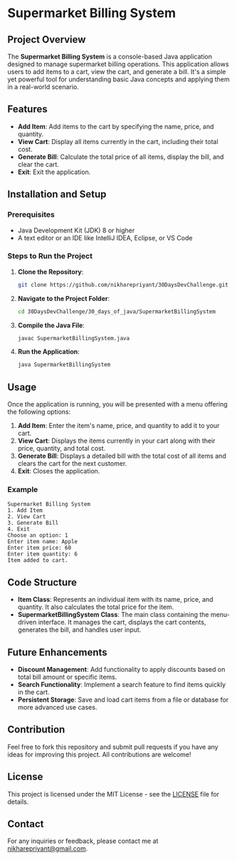 # Supermarket Billing System

## Project Overview
The **Supermarket Billing System** is a console-based Java application designed to manage supermarket billing operations. This application allows users to add items to a cart, view the cart, and generate a bill. It's a simple yet powerful tool for understanding basic Java concepts and applying them in a real-world scenario.

## Features
- **Add Item**: Add items to the cart by specifying the name, price, and quantity.
- **View Cart**: Display all items currently in the cart, including their total cost.
- **Generate Bill**: Calculate the total price of all items, display the bill, and clear the cart.
- **Exit**: Exit the application.

## Installation and Setup

### Prerequisites
- Java Development Kit (JDK) 8 or higher
- A text editor or an IDE like IntelliJ IDEA, Eclipse, or VS Code

### Steps to Run the Project
1. **Clone the Repository**:
    ```bash
    git clone https://github.com/nikharepriyant/30DaysDevChallenge.git
    ```
   
2. **Navigate to the Project Folder**:
    ```bash
    cd 30DaysDevChallenge/30_days_of_java/SupermarketBillingSystem
    ```

3. **Compile the Java File**:
    ```bash
    javac SupermarketBillingSystem.java
    ```

4. **Run the Application**:
    ```bash
    java SupermarketBillingSystem
    ```

## Usage
Once the application is running, you will be presented with a menu offering the following options:

1. **Add Item**: Enter the item's name, price, and quantity to add it to your cart.
2. **View Cart**: Displays the items currently in your cart along with their price, quantity, and total cost.
3. **Generate Bill**: Displays a detailed bill with the total cost of all items and clears the cart for the next customer.
4. **Exit**: Closes the application.

### Example
```plaintext
Supermarket Billing System
1. Add Item
2. View Cart
3. Generate Bill
4. Exit
Choose an option: 1
Enter item name: Apple
Enter item price: 60
Enter item quantity: 6
Item added to cart.
```

## Code Structure
- **Item Class**: Represents an individual item with its name, price, and quantity. It also calculates the total price for the item.
- **SupermarketBillingSystem Class**: The main class containing the menu-driven interface. It manages the cart, displays the cart contents, generates the bill, and handles user input.

## Future Enhancements
- **Discount Management**: Add functionality to apply discounts based on total bill amount or specific items.
- **Search Functionality**: Implement a search feature to find items quickly in the cart.
- **Persistent Storage**: Save and load cart items from a file or database for more advanced use cases.

## Contribution
Feel free to fork this repository and submit pull requests if you have any ideas for improving this project. All contributions are welcome!

## License
This project is licensed under the MIT License - see the [LICENSE](LICENSE) file for details.

## Contact
For any inquiries or feedback, please contact me at [nikharepriyant@gmail.com](mailto:nikharepriyant@gmail.com).
